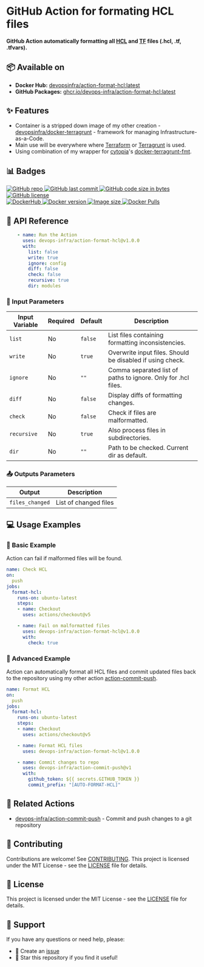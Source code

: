 # GitHub Action for formating HCL files

**GitHub Action automatically formatting all [HCL](https://github.com/hashicorp/hcl) and [TF](https://www.terraform.io/docs/configuration/index.html) files (.hcl, .tf, .tfvars).**


## 📦 Available on

- **Docker Hub:** [devopsinfra/action-format-hcl:latest](https://hub.docker.com/repository/docker/devopsinfra/action-format-hcl)
- **GitHub Packages:** [ghcr.io/devops-infra/action-format-hcl:latest](https://github.com/devops-infra/action-format-hcl/pkgs/container/action-format-hcl)


## ✨ Features

* Container is a stripped down image of my other creation - [devopsinfra/docker-terragrunt](https://github.com/devopsinfra/docker-terragrunt) - framework for managing Infrastructure-as-a-Code.
* Main use will be everywhere where [Terraform](https://github.com/hashicorp/terraform) or [Terragrunt](https://github.com/gruntwork-io/terragrunt) is used.
* Using combination of my wrapper for [cytopia](https://github.com/cytopia)'s [docker-terragrunt-fmt](https://github.com/cytopia/docker-terragrunt-fmt).


## 📊 Badges

[
![GitHub repo](https://img.shields.io/badge/GitHub-devops--infra%2Faction--format--hcl-blueviolet.svg?style=plastic&logo=github)
![GitHub last commit](https://img.shields.io/github/last-commit/devops-infra/action-format-hcl?color=blueviolet&logo=github&style=plastic&label=Last%20commit)
![GitHub code size in bytes](https://img.shields.io/github/languages/code-size/devops-infra/action-format-hcl?color=blueviolet&label=Code%20size&style=plastic&logo=github)
![GitHub license](https://img.shields.io/github/license/devops-infra/action-format-hcl?color=blueviolet&logo=github&style=plastic&label=License)
](https://github.com/devops-infra/action-format-hcl "shields.io")
<br>
[
![DockerHub](https://img.shields.io/badge/DockerHub-devopsinfra%2Faction--format--hcl-blue.svg?style=plastic&logo=docker)
![Docker version](https://img.shields.io/docker/v/devopsinfra/action-format-hcl?color=blue&label=Version&logo=docker&style=plastic&sort=semver)
![Image size](https://img.shields.io/docker/image-size/devopsinfra/action-format-hcl/latest?label=Image%20size&style=plastic&logo=docker)
![Docker Pulls](https://img.shields.io/docker/pulls/devopsinfra/action-format-hcl?color=blue&label=Pulls&logo=docker&style=plastic)
](https://hub.docker.com/r/devopsinfra/action-format-hcl "shields.io")


## 📖 API Reference

```yaml
    - name: Run the Action
      uses: devops-infra/action-format-hcl@v1.0.0
      with:
        list: false
        write: true
        ignore: config
        diff: false
        check: false
        recursive: true
        dir: modules
```


### 🔧 Input Parameters

| Input Variable | Required | Default | Description                                                   |
|----------------|----------|---------|---------------------------------------------------------------|
| `list`         | No       | `false` | List files containing formatting inconsistencies.             |
| `write`        | No       | `true`  | Overwrite input files. Should be disabled if using check.     |
| `ignore`       | No       | `""`    | Comma separated list of paths to ignore. Only for .hcl files. |
| `diff`         | No       | `false` | Display diffs of formatting changes.                          |
| `check`        | No       | `false` | Check if files are malformatted.                              |
| `recursive`    | No       | `true`  | Also process files in subdirectories.                         |
| `dir`          | No       | `""`    | Path to be checked. Current dir as default.                   |


### 📤 Outputs Parameters

| Output          | Description           |
|-----------------|-----------------------|
| `files_changed` | List of changed files |


## 💻 Usage Examples

### 📝 Basic Example

Action can fail if malformed files will be found.

```yaml
name: Check HCL
on:
  push
jobs:
  format-hcl:
    runs-on: ubuntu-latest
    steps:
    - name: Checkout
      uses: actions/checkout@v5

    - name: Fail on malformatted files
      uses: devops-infra/action-format-hcl@v1.0.0
      with:
        check: true
```

### 🔀 Advanced Example

Action can automatically format all HCL files and commit updated files back to the repository using my other action [action-commit-push](https://github.com/devops-infra/action-commit-push).

```yaml
name: Format HCL
on:
  push
jobs:
  format-hcl:
    runs-on: ubuntu-latest
    steps:
    - name: Checkout
      uses: actions/checkout@v5

    - name: Format HCL files
      uses: devops-infra/action-format-hcl@v1.0.0

    - name: Commit changes to repo
      uses: devops-infra/action-commit-push@v1
      with:
        github_token: ${{ secrets.GITHUB_TOKEN }}
        commit_prefix: "[AUTO-FORMAT-HCL]"
```


## 🔗 Related Actions

- [devops-infra/action-commit-push](https://github.com/devops-infra/action-commit-push) - Commit and push changes to a git repository


## 🤝 Contributing

Contributions are welcome! See [CONTRIBUTING](https://github.com/devops-infra/.github/blob/master/CONTRIBUTING.md).
This project is licensed under the MIT License - see the [LICENSE](LICENSE) file for details.


## 📄 License

This project is licensed under the MIT License - see the [LICENSE](LICENSE) file for details.


## 💬 Support

If you have any questions or need help, please:
- 📝 Create an [issue](https://github.com/devops-infra/action-format-hcl/issues)
- 🌟 Star this repository if you find it useful!
